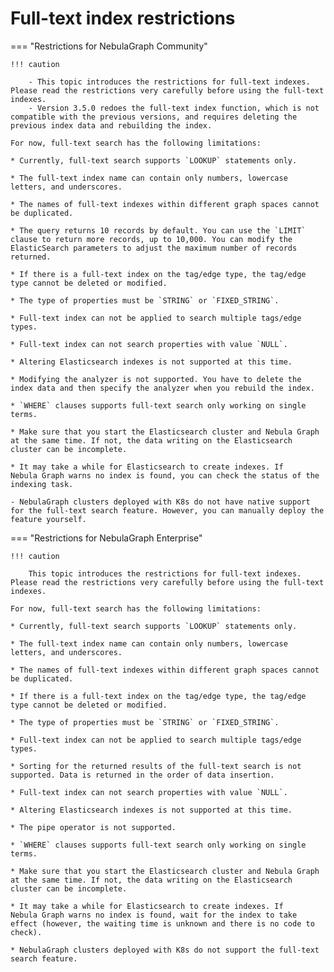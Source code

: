 # Full-text index restrictions

=== "Restrictions for NebulaGraph Community"

    !!! caution

        - This topic introduces the restrictions for full-text indexes. Please read the restrictions very carefully before using the full-text indexes.
        - Version 3.5.0 redoes the full-text index function, which is not compatible with the previous versions, and requires deleting the previous index data and rebuilding the index.

    For now, full-text search has the following limitations:

    * Currently, full-text search supports `LOOKUP` statements only.

    * The full-text index name can contain only numbers, lowercase letters, and underscores.

    * The names of full-text indexes within different graph spaces cannot be duplicated.

    * The query returns 10 records by default. You can use the `LIMIT` clause to return more records, up to 10,000. You can modify the ElasticSearch parameters to adjust the maximum number of records returned.

    * If there is a full-text index on the tag/edge type, the tag/edge type cannot be deleted or modified.

    * The type of properties must be `STRING` or `FIXED_STRING`.

    * Full-text index can not be applied to search multiple tags/edge types.

    * Full-text index can not search properties with value `NULL`.

    * Altering Elasticsearch indexes is not supported at this time.

    * Modifying the analyzer is not supported. You have to delete the index data and then specify the analyzer when you rebuild the index.

    * `WHERE` clauses supports full-text search only working on single terms.

    * Make sure that you start the Elasticsearch cluster and Nebula Graph at the same time. If not, the data writing on the Elasticsearch cluster can be incomplete.

    * It may take a while for Elasticsearch to create indexes. If Nebula Graph warns no index is found, you can check the status of the indexing task.

    - NebulaGraph clusters deployed with K8s do not have native support for the full-text search feature. However, you can manually deploy the feature yourself.

=== "Restrictions for NebulaGraph Enterprise"

    !!! caution

        This topic introduces the restrictions for full-text indexes. Please read the restrictions very carefully before using the full-text indexes.

    For now, full-text search has the following limitations:

    * Currently, full-text search supports `LOOKUP` statements only.

    * The full-text index name can contain only numbers, lowercase letters, and underscores.

    * The names of full-text indexes within different graph spaces cannot be duplicated.

    * If there is a full-text index on the tag/edge type, the tag/edge type cannot be deleted or modified.

    * The type of properties must be `STRING` or `FIXED_STRING`.

    * Full-text index can not be applied to search multiple tags/edge types.

    * Sorting for the returned results of the full-text search is not supported. Data is returned in the order of data insertion.

    * Full-text index can not search properties with value `NULL`.

    * Altering Elasticsearch indexes is not supported at this time.

    * The pipe operator is not supported.

    * `WHERE` clauses supports full-text search only working on single terms.

    * Make sure that you start the Elasticsearch cluster and Nebula Graph at the same time. If not, the data writing on the Elasticsearch cluster can be incomplete.

    * It may take a while for Elasticsearch to create indexes. If Nebula Graph warns no index is found, wait for the index to take effect (however, the waiting time is unknown and there is no code to check).

    * NebulaGraph clusters deployed with K8s do not support the full-text search feature.


